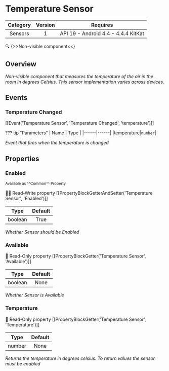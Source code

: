 # Temperature Sensor

| Category | Version | Requires |
|:--------:|:-------:|:--------:|
|Sensors|1|API 19 - Android 4.4 - 4.4.4 KitKat|

:mag: {>>Non-visible component<<}

## Overview

_<p>Non-visible component that measures the temperature of the air in the room in degrees Celsius. This sensor implementation varies across devices.</p>_

## Events

### Temperature Changed

[[Event('Temperature Sensor', 'Temperature Changed', 'temperature')]]

??? tip "Parameters"
    | Name | Type |
    |------|------|
    |temperature|`number`|


_Event that fires when the temperature is changed_

## Properties

### Enabled

<small>Available as ^^Common^^ Property</small>

:eyes::pencil: Read-Write property
[[PropertyBlockGetterAndSetter('Temperature Sensor', 'Enabled')]]

| Type | Default |
|:----:|:-------:|
|boolean|True|

_Whether Sensor should be Enabled_

### Available

:eyes: Read-Only property
[[PropertyBlockGetter('Temperature Sensor', 'Available')]]

| Type | Default |
|:----:|:-------:|
|boolean|None|

_Whether Sensor is Available_

### Temperature

:eyes: Read-Only property
[[PropertyBlockGetter('Temperature Sensor', 'Temperature')]]

| Type | Default |
|:----:|:-------:|
|number|None|

_Returns the temperature in degrees celsius. To return values the sensor must be enabled_